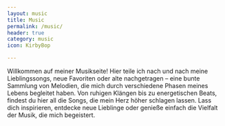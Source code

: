 ```yaml
---
layout: music
title: Music
permalink: /music/
header: true
category: music
icon: KirbyBop

---
```


Willkommen auf meiner Musikseite! Hier teile ich nach und nach meine Lieblingssongs, neue Favoriten oder alte
nachgetragen – eine bunte Sammlung von Melodien, die mich durch verschiedene Phasen meines Lebens begleitet haben. Von
ruhigen Klängen bis zu energetischen Beats, findest du hier all die Songs, die mein Herz höher schlagen lassen. Lass
dich inspirieren, entdecke neue Lieblinge oder genieße einfach die Vielfalt der Musik, die mich begeistert.